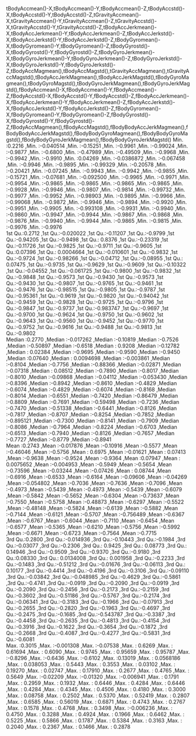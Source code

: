 tBodyAccmean()-X,tBodyAccmean()-Y,tBodyAccmean()-Z,tBodyAccstd()-X,tBodyAccstd()-Y,tBodyAccstd()-Z,tGravityAccmean()-X,tGravityAccmean()-Y,tGravityAccmean()-Z,tGravityAccstd()-X,tGravityAccstd()-Y,tGravityAccstd()-Z,tBodyAccJerkmean()-X,tBodyAccJerkmean()-Y,tBodyAccJerkmean()-Z,tBodyAccJerkstd()-X,tBodyAccJerkstd()-Y,tBodyAccJerkstd()-Z,tBodyGyromean()-X,tBodyGyromean()-Y,tBodyGyromean()-Z,tBodyGyrostd()-X,tBodyGyrostd()-Y,tBodyGyrostd()-Z,tBodyGyroJerkmean()-X,tBodyGyroJerkmean()-Y,tBodyGyroJerkmean()-Z,tBodyGyroJerkstd()-X,tBodyGyroJerkstd()-Y,tBodyGyroJerkstd()-Z,tBodyAccMagmean(),tBodyAccMagstd(),tGravityAccMagmean(),tGravityAccMagstd(),tBodyAccJerkMagmean(),tBodyAccJerkMagstd(),tBodyGyroMagmean(),tBodyGyroMagstd(),tBodyGyroJerkMagmean(),tBodyGyroJerkMagstd(),fBodyAccmean()-X,fBodyAccmean()-Y,fBodyAccmean()-Z,fBodyAccstd()-X,fBodyAccstd()-Y,fBodyAccstd()-Z,fBodyAccJerkmean()-X,fBodyAccJerkmean()-Y,fBodyAccJerkmean()-Z,fBodyAccJerkstd()-X,fBodyAccJerkstd()-Y,fBodyAccJerkstd()-Z,fBodyGyromean()-X,fBodyGyromean()-Y,fBodyGyromean()-Z,fBodyGyrostd()-X,fBodyGyrostd()-Y,fBodyGyrostd()-Z,fBodyAccMagmean(),fBodyAccMagstd(),fBodyBodyAccJerkMagmean(),fBodyBodyAccJerkMagstd(),fBodyBodyGyroMagmean(),fBodyBodyGyroMagstd(),fBodyBodyGyroJerkMagmean(),fBodyBodyGyroJerkMagstd()Min.   :0.2216  ,Min.   :-0.040514  ,Min.   :-0.15251  ,Min.   :-0.9961  ,Min.   :-0.99024  ,Min.   :-0.9877  ,Min.   :-0.6800  ,Min.   :-0.47989  ,Min.   :-0.49509  ,Min.   :-0.9968  ,Min.   :-0.9942  ,Min.   :-0.9910  ,Min.   :0.04269  ,Min.   :-0.0386872  ,Min.   :-0.067458  ,Min.   :-0.9946  ,Min.   :-0.9895  ,Min.   :-0.99329  ,Min.   :-0.20578  ,Min.   :-0.20421  ,Min.   :-0.07245  ,Min.   :-0.9943  ,Min.   :-0.9942  ,Min.   :-0.9855  ,Min.   :-0.15721  ,Min.   :-0.07681  ,Min.   :-0.092500  ,Min.   :-0.9965  ,Min.   :-0.9971  ,Min.   :-0.9954  ,Min.   :-0.9865  ,Min.   :-0.9865  ,Min.   :-0.9865  ,Min.   :-0.9865  ,Min.   :-0.9928  ,Min.   :-0.9946  ,Min.   :-0.9807  ,Min.   :-0.9814  ,Min.   :-0.99732  ,Min.   :-0.9977  ,Min.   :-0.9952  ,Min.   :-0.98903  ,Min.   :-0.9895  ,Min.   :-0.9966  ,Min.   :-0.99068  ,Min.   :-0.9872  ,Min.   :-0.9946  ,Min.   :-0.9894  ,Min.   :-0.9920  ,Min.   :-0.9951  ,Min.   :-0.9905  ,Min.   :-0.993108  ,Min.   :-0.9931  ,Min.   :-0.9940  ,Min.   :-0.9860  ,Min.   :-0.9947  ,Min.   :-0.9944  ,Min.   :-0.9867  ,Min.   :-0.9868  ,Min.   :-0.9876  ,Min.   :-0.9940  ,Min.   :-0.9944  ,Min.   :-0.9865  ,Min.   :-0.9815  ,Min.   :-0.9976  ,Min.   :-0.9976  1st Qu.:0.2712  ,1st Qu.:-0.020022  ,1st Qu.:-0.11207  ,1st Qu.:-0.9799  ,1st Qu.:-0.94205  ,1st Qu.:-0.9498  ,1st Qu.: 0.8376  ,1st Qu.:-0.23319  ,1st Qu.:-0.11726  ,1st Qu.:-0.9825  ,1st Qu.:-0.9711  ,1st Qu.:-0.9605  ,1st Qu.:0.07396  ,1st Qu.: 0.0004664  ,1st Qu.:-0.010601  ,1st Qu.:-0.9832  ,1st Qu.:-0.9724  ,1st Qu.:-0.98266  ,1st Qu.:-0.04712  ,1st Qu.:-0.08955  ,1st Qu.: 0.07475  ,1st Qu.:-0.9735  ,1st Qu.:-0.9629  ,1st Qu.:-0.9609  ,1st Qu.:-0.10322  ,1st Qu.:-0.04552  ,1st Qu.:-0.061725  ,1st Qu.:-0.9800  ,1st Qu.:-0.9832  ,1st Qu.:-0.9848  ,1st Qu.:-0.9573  ,1st Qu.:-0.9430  ,1st Qu.:-0.9573  ,1st Qu.:-0.9430  ,1st Qu.:-0.9807  ,1st Qu.:-0.9765  ,1st Qu.:-0.9461  ,1st Qu.:-0.9476  ,1st Qu.:-0.98515  ,1st Qu.:-0.9805  ,1st Qu.:-0.9787  ,1st Qu.:-0.95361  ,1st Qu.:-0.9619  ,1st Qu.:-0.9820  ,1st Qu.:-0.94042  ,1st Qu.:-0.9459  ,1st Qu.:-0.9828  ,1st Qu.:-0.9725  ,1st Qu.:-0.9796  ,1st Qu.:-0.9847  ,1st Qu.:-0.9737  ,1st Qu.:-0.983747  ,1st Qu.:-0.9697  ,1st Qu.:-0.9700  ,1st Qu.:-0.9624  ,1st Qu.:-0.9750  ,1st Qu.:-0.9602  ,1st Qu.:-0.9643  ,1st Qu.:-0.9560  ,1st Qu.:-0.9452  ,1st Qu.:-0.9770  ,1st Qu.:-0.9752  ,1st Qu.:-0.9616  ,1st Qu.:-0.9488  ,1st Qu.:-0.9813  ,1st Qu.:-0.9802  Median :0.2770  ,Median :-0.017262  ,Median :-0.10819  ,Median :-0.7526  ,Median :-0.50897  ,Median :-0.6518  ,Median : 0.9208  ,Median :-0.12782  ,Median : 0.02384  ,Median :-0.9695  ,Median :-0.9590  ,Median :-0.9450  ,Median :0.07640  ,Median : 0.0094698  ,Median :-0.003861  ,Median :-0.8104  ,Median :-0.7756  ,Median :-0.88366  ,Median :-0.02871  ,Median :-0.07318  ,Median : 0.08512  ,Median :-0.7890  ,Median :-0.8017  ,Median :-0.8010  ,Median :-0.09868  ,Median :-0.04112  ,Median :-0.053430  ,Median :-0.8396  ,Median :-0.8942  ,Median :-0.8610  ,Median :-0.4829  ,Median :-0.6074  ,Median :-0.4829  ,Median :-0.6074  ,Median :-0.8168  ,Median :-0.8014  ,Median :-0.6551  ,Median :-0.7420  ,Median :-0.86479  ,Median :-0.8809  ,Median :-0.7691  ,Median :-0.59498  ,Median :-0.7236  ,Median :-0.7470  ,Median :-0.51338  ,Median :-0.6441  ,Median :-0.8126  ,Median :-0.7817  ,Median :-0.8707  ,Median :-0.8254  ,Median :-0.7852  ,Median :-0.895121  ,Median :-0.7300  ,Median :-0.8141  ,Median :-0.7909  ,Median :-0.8086  ,Median :-0.7964  ,Median :-0.8224  ,Median :-0.6703  ,Median :-0.6513  ,Median :-0.7940  ,Median :-0.8126  ,Median :-0.7657  ,Median :-0.7727  ,Median :-0.8779  ,Median :-0.8941  Mean   :0.2743  ,Mean   :-0.017876  ,Mean   :-0.10916  ,Mean   :-0.5577  ,Mean   :-0.46046  ,Mean   :-0.5756  ,Mean   : 0.6975  ,Mean   :-0.01621  ,Mean   : 0.07413  ,Mean   :-0.9638  ,Mean   :-0.9524  ,Mean   :-0.9364  ,Mean   :0.07947  ,Mean   : 0.0075652  ,Mean   :-0.004953  ,Mean   :-0.5949  ,Mean   :-0.5654  ,Mean   :-0.73596  ,Mean   :-0.03244  ,Mean   :-0.07426  ,Mean   : 0.08744  ,Mean   :-0.6916  ,Mean   :-0.6533  ,Mean   :-0.6164  ,Mean   :-0.09606  ,Mean   :-0.04269  ,Mean   :-0.054802  ,Mean   :-0.7036  ,Mean   :-0.7636  ,Mean   :-0.7096  ,Mean   :-0.4973  ,Mean   :-0.5439  ,Mean   :-0.4973  ,Mean   :-0.5439  ,Mean   :-0.6079  ,Mean   :-0.5842  ,Mean   :-0.5652  ,Mean   :-0.6304  ,Mean   :-0.73637  ,Mean   :-0.7550  ,Mean   :-0.5758  ,Mean   :-0.48873  ,Mean   :-0.6297  ,Mean   :-0.5522  ,Mean   :-0.48148  ,Mean   :-0.5824  ,Mean   :-0.6139  ,Mean   :-0.5882  ,Mean   :-0.7144  ,Mean   :-0.6121  ,Mean   :-0.5707  ,Mean   :-0.756489  ,Mean   :-0.6367  ,Mean   :-0.6767  ,Mean   :-0.6044  ,Mean   :-0.7110  ,Mean   :-0.6454  ,Mean   :-0.6577  ,Mean   :-0.5365  ,Mean   :-0.6210  ,Mean   :-0.5756  ,Mean   :-0.5992  ,Mean   :-0.6671  ,Mean   :-0.6723  ,Mean   :-0.7564  ,Mean   :-0.7715  3rd Qu.:0.2800  ,3rd Qu.:-0.014936  ,3rd Qu.:-0.10443  ,3rd Qu.:-0.1984  ,3rd Qu.:-0.03077  ,3rd Qu.:-0.2306  ,3rd Qu.: 0.9425  ,3rd Qu.: 0.08773  ,3rd Qu.: 0.14946  ,3rd Qu.:-0.9509  ,3rd Qu.:-0.9370  ,3rd Qu.:-0.9180  ,3rd Qu.:0.08330  ,3rd Qu.: 0.0134008  ,3rd Qu.: 0.001958  ,3rd Qu.:-0.2233  ,3rd Qu.:-0.1483  ,3rd Qu.:-0.51212  ,3rd Qu.:-0.01676  ,3rd Qu.:-0.06113  ,3rd Qu.: 0.10177  ,3rd Qu.:-0.4414  ,3rd Qu.:-0.4196  ,3rd Qu.:-0.3106  ,3rd Qu.:-0.09110  ,3rd Qu.:-0.03842  ,3rd Qu.:-0.048985  ,3rd Qu.:-0.4629  ,3rd Qu.:-0.5861  ,3rd Qu.:-0.4741  ,3rd Qu.:-0.0919  ,3rd Qu.:-0.2090  ,3rd Qu.:-0.0919  ,3rd Qu.:-0.2090  ,3rd Qu.:-0.2456  ,3rd Qu.:-0.2173  ,3rd Qu.:-0.2159  ,3rd Qu.:-0.3602  ,3rd Qu.:-0.51186  ,3rd Qu.:-0.5767  ,3rd Qu.:-0.2174  ,3rd Qu.:-0.06341  ,3rd Qu.:-0.3183  ,3rd Qu.:-0.1966  ,3rd Qu.:-0.07913  ,3rd Qu.:-0.2655  ,3rd Qu.:-0.2820  ,3rd Qu.:-0.1963  ,3rd Qu.:-0.4697  ,3rd Qu.:-0.2475  ,3rd Qu.:-0.1685  ,3rd Qu.:-0.543787  ,3rd Qu.:-0.3387  ,3rd Qu.:-0.4458  ,3rd Qu.:-0.2635  ,3rd Qu.:-0.4813  ,3rd Qu.:-0.4154  ,3rd Qu.:-0.3916  ,3rd Qu.:-0.1622  ,3rd Qu.:-0.3654  ,3rd Qu.:-0.1872  ,3rd Qu.:-0.2668  ,3rd Qu.:-0.4087  ,3rd Qu.:-0.4277  ,3rd Qu.:-0.5831  ,3rd Qu.:-0.6081  Max.   :0.3015  ,Max.   :-0.001308  ,Max.   :-0.07538  ,Max.   : 0.6269  ,Max.   : 0.61694  ,Max.   : 0.6090  ,Max.   : 0.9745  ,Max.   : 0.95659  ,Max.   : 0.95787  ,Max.   :-0.8296  ,Max.   :-0.6436  ,Max.   :-0.6102  ,Max.   :0.13019  ,Max.   : 0.0568186  ,Max.   : 0.038053  ,Max.   : 0.5443  ,Max.   : 0.3553  ,Max.   : 0.03102  ,Max.   : 0.19270  ,Max.   : 0.02747  ,Max.   : 0.17910  ,Max.   : 0.2677  ,Max.   : 0.4765  ,Max.   : 0.5649  ,Max.   :-0.02209  ,Max.   :-0.01320  ,Max.   :-0.006941  ,Max.   : 0.1791  ,Max.   : 0.2959  ,Max.   : 0.1932  ,Max.   : 0.6446  ,Max.   : 0.4284  ,Max.   : 0.6446  ,Max.   : 0.4284  ,Max.   : 0.4345  ,Max.   : 0.4506  ,Max.   : 0.4180  ,Max.   : 0.3000  ,Max.   : 0.08758  ,Max.   : 0.2502  ,Max.   : 0.5370  ,Max.   : 0.52419  ,Max.   : 0.2807  ,Max.   : 0.6585  ,Max.   : 0.56019  ,Max.   : 0.6871  ,Max.   : 0.4743  ,Max.   : 0.2767  ,Max.   : 0.1578  ,Max.   : 0.4768  ,Max.   : 0.3498  ,Max.   :-0.006236  ,Max.   : 0.4750  ,Max.   : 0.3288  ,Max.   : 0.4924  ,Max.   : 0.1966  ,Max.   : 0.6462  ,Max.   : 0.5225  ,Max.   : 0.5866  ,Max.   : 0.1787  ,Max.   : 0.5384  ,Max.   : 0.3163  ,Max.   : 0.2040  ,Max.   : 0.2367  ,Max.   : 0.1466  ,Max.   : 0.2878  